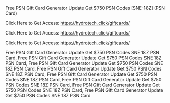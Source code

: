 Free PSN Gift Card Generator Update Get $750 PSN Codes [SNE-18Z] (PSN Card)

Click Here to Get Access: https://hydrotech.click/giftcards/

Click Here to Get Access: https://hydrotech.click/giftcards/

Click Here to Get Access: https://hydrotech.click/giftcards/

Free PSN Gift Card Generator Update Get $750 PSN Codes SNE 18Z PSN Card, Free PSN Gift Card Generator Update Get $750 PSN Codes SNE 18Z PSN Card, Free PSN Gift Card Generator Update Get $750 PSN Codes SNE 18Z PSN Card, Free PSN Gift Card Generator Update Get $750 PSN Codes SNE 18Z PSN Card, Free PSN Gift Card Generator Update Get $750 PSN Codes SNE 18Z PSN Card, Free PSN Gift Card Generator Update Get $750 PSN Codes SNE 18Z PSN Card, Free PSN Gift Card Generator Update Get $750 PSN Codes SNE 18Z PSN Card, Free PSN Gift Card Generator Update Get $750 PSN Codes SNE 18Z PSN Card

